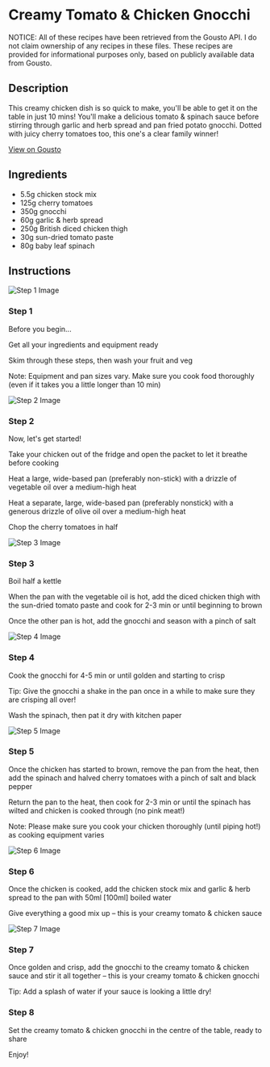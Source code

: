# Creamy Tomato & Chicken Gnocchi

NOTICE: All of these recipes have been retrieved from the Gousto API. I do not claim ownership of any recipes in these files. These recipes are provided for informational purposes only, based on publicly available data from Gousto.

## Description

This creamy chicken dish is so quick to make, you'll be able to get it on the table in just 10 mins! You'll make a delicious tomato & spinach sauce before stirring through garlic and herb spread and pan fried potato gnocchi. Dotted with juicy cherry tomatoes too, this one's a clear family winner!

[View on Gousto](https://www.gousto.co.uk/recipes/cookbook/creamy-tomato-chicken-gnocchi)

## Ingredients

- 5.5g chicken stock mix
- 125g cherry tomatoes
- 350g gnocchi
- 60g garlic & herb spread
- 250g British diced chicken thigh
- 30g sun-dried tomato paste
- 80g baby leaf spinach

## Instructions

![Step 1 Image](https://production-media.gousto.co.uk/cms/recipe-step-image/Step-1--1638875627392-x200.jpg)

### Step 1

Before you begin...

Get all your ingredients and equipment ready

Skim through these steps, then wash your fruit and veg

Note: Equipment and pan sizes vary. Make sure you cook food thoroughly (even if it takes you a little longer than 10 min)

![Step 2 Image](https://production-media.gousto.co.uk/cms/recipe-step-image/Step-2-1638875489718-x200.jpg)

### Step 2

Now, let's get started!

Take your chicken out of the fridge and open the packet to let it breathe before cooking

Heat a large, wide-based pan (preferably non-stick) with a drizzle of vegetable oil over a medium-high heat

Heat a separate, large, wide-based pan (preferably nonstick) with a generous drizzle of olive oil over a medium-high heat

Chop the cherry tomatoes in half

![Step 3 Image](https://production-media.gousto.co.uk/cms/recipe-step-image/Step-3-1638875494164-x200.jpg)

### Step 3

Boil half a kettle

When the pan with the vegetable oil is hot, add the diced chicken thigh with the sun-dried tomato paste and cook for 2-3 min or until beginning to brown

Once the other pan is hot, add the gnocchi and season with a pinch of salt

![Step 4 Image](https://production-media.gousto.co.uk/cms/recipe-step-image/Step-4-1638875497955-x200.jpg)

### Step 4

Cook the gnocchi for 4-5 min or until golden and starting to crisp

Tip: Give the gnocchi a shake in the pan once in a while to make sure they are crisping all over!

Wash the spinach, then pat it dry with kitchen paper

![Step 5 Image](https://production-media.gousto.co.uk/cms/recipe-step-image/Step-5-1638875502195-x200.jpg)

### Step 5

Once the chicken has started to brown, remove the pan from the heat, then add the spinach and halved cherry tomatoes with a pinch of salt and black pepper

Return the pan to the heat, then cook for 2-3 min or until the spinach has wilted and chicken is cooked through (no pink meat!)

Note: Please make sure you cook your chicken thoroughly (until piping hot!) as cooking equipment varies

![Step 6 Image](https://production-media.gousto.co.uk/cms/recipe-step-image/Step-6-1638875506276-x200.jpg)

### Step 6

Once the chicken is cooked, add the chicken stock mix and garlic & herb spread to the pan with 50ml<span class="text-danger"> [100ml]</span> boiled water

Give everything a good mix up – this is your creamy tomato & chicken sauce

![Step 7 Image](https://production-media.gousto.co.uk/cms/recipe-step-image/Step-7-1638875510071-x200.jpg)

### Step 7

Once golden and crisp, add the gnocchi to the creamy tomato & chicken sauce and stir it all together – this is your creamy tomato & chicken gnocchi

Tip: Add a splash of water if your sauce is looking a little dry!

### Step 8

Set the creamy tomato & chicken gnocchi in the centre of the table, ready to share

Enjoy!

